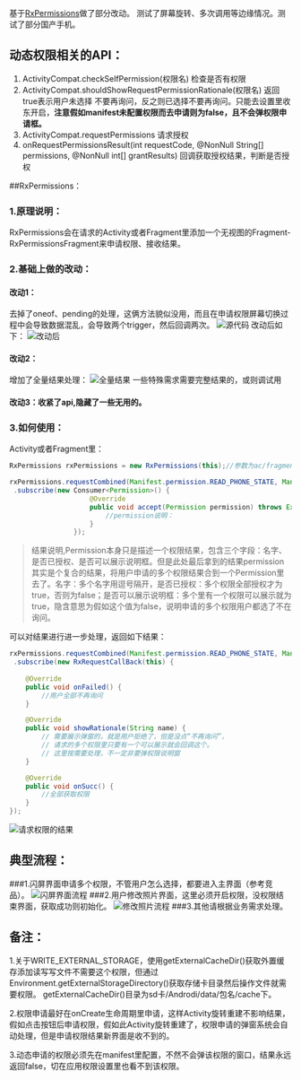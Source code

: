 
基于[RxPermissions](https://github.com/tbruyelle/RxPermissions)做了部分改动。
测试了屏幕旋转、多次调用等边缘情况。测试了部分国产手机。


## 动态权限相关的API：
1. ActivityCompat.checkSelfPermission(权限名)
检查是否有权限
2. ActivityCompat.shouldShowRequestPermissionRationale(权限名) 
返回true表示用户未选择 不要再询问，反之则已选择不要再询问。只能去设置里收东开启，**注意假如manifest未配置权限而去申请则为false，且不会弹权限申请框。**
3. ActivityCompat.requestPermissions
请求授权
4. onRequestPermissionsResult(int requestCode, @NonNull String[] permissions, @NonNull int[] grantResults)
回调获取授权结果，判断是否授权


##RxPermissions：
### 1.原理说明：
RxPermissions会在请求的Activity或者Fragment里添加一个无视图的Fragment-RxPermissionsFragment来申请权限、接收结果。

### 2.基础上做的改动：
#### 改动1：
去掉了oneof、pending的处理，这俩方法貌似没用，而且在申请权限屏幕切换过程中会导致数据混乱，会导致两个trigger，然后回调两次。
![源代码](https://upload-images.jianshu.io/upload_images/2288693-121963a7d6853e5b.png?imageMogr2/auto-orient/strip%7CimageView2/2/w/1240)
改动后如下：
![改动后](https://upload-images.jianshu.io/upload_images/2288693-fc41ab467c7c866b.png?imageMogr2/auto-orient/strip%7CimageView2/2/w/1240)
#### 改动2：
增加了全量结果处理：
![全量结果](https://upload-images.jianshu.io/upload_images/2288693-4b03d94303fab5f6.png?imageMogr2/auto-orient/strip%7CimageView2/2/w/1240)
一些特殊需求需要完整结果的，或则调试用
#### 改动3：收紧了api,隐藏了一些无用的。

### 3.如何使用：
Activity或者Fragment里：
```java
RxPermissions rxPermissions = new RxPermissions(this);//参数为ac/fragment

rxPermissions.requestCombined(Manifest.permission.READ_PHONE_STATE, Manifest.permission.WRITE_EXTERNAL_STORAGE)
 .subscribe(new Consumer<Permission>() {
                    @Override
                    public void accept(Permission permission) throws Exception {
                        //permission说明：
                    }
                });
```
> 结果说明,Permission本身只是描述一个权限结果，包含三个字段：名字、是否已授权、是否可以展示说明框。但是此处最后拿到的结果permission其实是个复合的结果，将用户申请的多个权限结果合到一个Permission里去了。名字：多个名字用逗号隔开，是否已授权：多个权限全部授权才为true，否则为false；是否可以展示说明框：多个里有一个权限可以展示就为true，隐含意思为假如这个值为false，说明申请的多个权限用户都选了不在询问。

可以对结果进行进一步处理，返回如下结果：
```java
rxPermissions.requestCombined(Manifest.permission.READ_PHONE_STATE, Manifest.permission.WRITE_EXTERNAL_STORAGE)
 .subscribe(new RxRequestCallBack(this) {
  
    @Override
    public void onFailed() {
        //用户全部不再询问
    }

    @Override
    public void showRationale(String name) {
        // 需要展示弹窗的，就是用户拒绝了，但是没点“不再询问”，
        // 请求的多个权限里只要有一个可以展示就会回调这个。
        // 这里按需要处理，不一定非要弹权限说明窗
    }

    @Override
    public void onSucc() {
        //全部获取权限
    }
});

```
![请求权限的结果](https://upload-images.jianshu.io/upload_images/2288693-76e2fcc62f3fafff.png?imageMogr2/auto-orient/strip%7CimageView2/2/w/1240)

## 典型流程：
###1.闪屏界面申请多个权限，不管用户怎么选择，都要进入主界面（参考竞品）。
![闪屏界面流程](https://upload-images.jianshu.io/upload_images/2288693-b16ca9801c098462.png?imageMogr2/auto-orient/strip%7CimageView2/2/w/1240)
###2.用户修改照片界面，这里必须开启权限，没权限结束界面，获取成功则初始化。
![修改照片流程](https://upload-images.jianshu.io/upload_images/2288693-d6074d0833807c5e.png?imageMogr2/auto-orient/strip%7CimageView2/2/w/1240)
###3.其他请根据业务需求处理。

## 备注：
1.关于WRITE_EXTERNAL_STORAGE，使用getExternalCacheDir()获取外置缓存添加读写写文件不需要这个权限，但通过Environment.getExternalStorageDirectory()获取存储卡目录然后操作文件就需要权限。
getExternalCacheDir()目录为sd卡/Androdi/data/包名/cache下。

2.权限申请最好在onCreate生命周期里申请，这样Activity旋转重建不影响结果，假如点击按钮后申请权限，假如此Activity旋转重建了，权限申请的弹窗系统会自动处理，但是申请权限结果新界面是收不到的。

3.动态申请的权限必须先在manifest里配置，不然不会弹该权限的窗口，结果永远返回false，切在应用权限设置里也看不到该权限。




